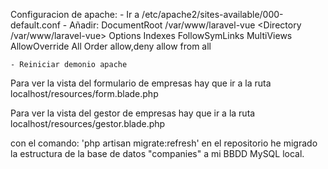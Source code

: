 Configuracion de apache:
	- Ir a /etc/apache2/sites-available/000-default.conf
	- Añadir:
		DocumentRoot /var/www/laravel-vue
       		<Directory /var/www/laravel-vue>
               		Options Indexes FollowSymLinks MultiViews
                	AllowOverride All
                	Order allow,deny
                	allow from all
       		</Directory>

	- Reiniciar demonio apache


Para ver la vista del formulario de empresas hay que ir a la ruta localhost/resources/form.blade.php

Para ver la vista del gestor de empresas hay que ir a la ruta localhost/resources/gestor.blade.php

con el comando: 'php artisan migrate:refresh' en el repositorio he migrado la estructura de la base de datos "companies" a mi BBDD MySQL local.

